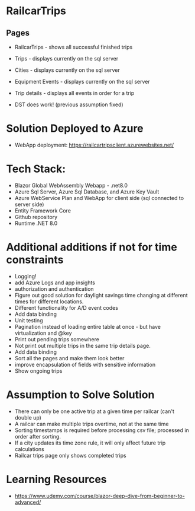 # RailcarTrips
## Pages
- RailcarTrips - shows all successful finished trips
- Trips - displays currently on the sql server
- Cities - displays currently on the sql server
- Equipment Events - displays currently on the sql server
- Trip details - displays all events in order for a trip

- DST does work! (previous assumption fixed)

# Solution Deployed to Azure  
- WebApp deployment: https://railcartripsclient.azurewebsites.net/ 

# Tech Stack:
- Blazor Global WebAssembly Webapp - .net8.0
- Azure Sql Server, Azure Sql Database, and Azure Key Vault
- Azure WebService Plan and WebApp for client side (sql connected to server side)
- Entity Framework Core
- Github repository
- Runtime .NET 8.0

# Additional additions if not for time constraints
- Logging!
- add Azure Logs and app insights
- authorization and authentication
- Figure out good solution for daylight savings time changing at different times for different locations.
- Different functionality for A/D event codes
- Add data binding
- Unit testing
- Pagination instead of loading entire table at once - but have virtualization and @key
- Print out pending trips somewhere
- Not print out multiple trips in the same trip details page.
- Add data binding
- Sort all the pages and make them look better
- improve encapsulation of fields with sensitive information
- Show ongoing trips

# Assumption to Solve Solution
- There can only be one active trip at a given time per railcar (can't double up)
- A railcar can make multiple trips overtime, not at the same time
- Sorting timestamps is required before processing csv file; processed in order after sorting.
- If a city updates its time zone rule, it will only affect future trip calculations
- Railcar trips page only shows completed trips

# Learning Resources
- https://www.udemy.com/course/blazor-deep-dive-from-beginner-to-advanced/
